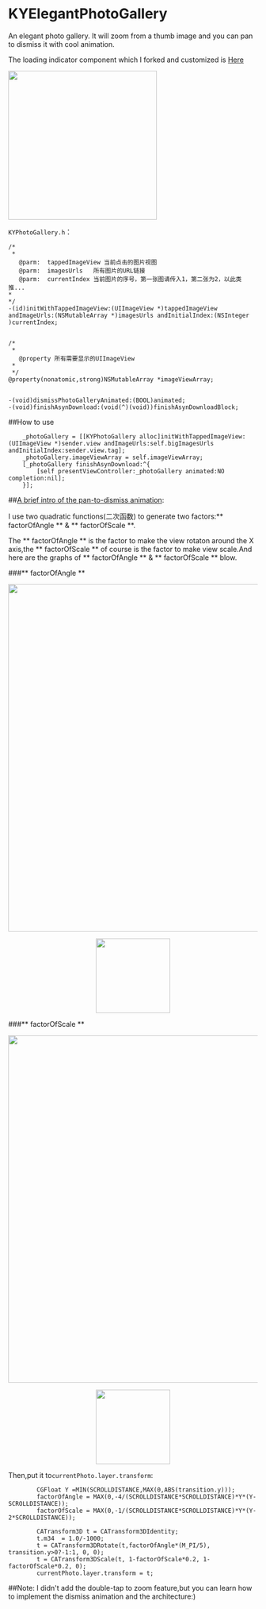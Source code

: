 # KYElegantPhotoGallery
An elegant photo gallery. It will zoom from a thumb image and you can pan to dismiss it with cool animation.

The loading indicator component which I forked and customized is [Here](https://github.com/KittenYang/UCZProgressView)

<img src="http://ww4.sinaimg.cn/bmiddle/aa1f155cgw1esraezg38cg205s0ache0.gif" width="300px" />

`KYPhotoGallery.h`：

```objc
/*
 *
   @parm:  tappedImageView 当前点击的图片视图
   @parm:  imagesUrls   所有图片的URL链接
   @parm:  currentIndex 当前图片的序号，第一张图请传入1，第二张为2，以此类推...
*
*/
-(id)initWithTappedImageView:(UIImageView *)tappedImageView andImageUrls:(NSMutableArray *)imagesUrls andInitialIndex:(NSInteger )currentIndex;


/*
 *
   @property 所有需要显示的UIImageView
 *
 */
@property(nonatomic,strong)NSMutableArray *imageViewArray;


-(void)dismissPhotoGalleryAnimated:(BOOL)animated;
-(void)finishAsynDownload:(void(^)(void))finishAsynDownloadBlock;

```

##How to use
```objc
    _photoGallery = [[KYPhotoGallery alloc]initWithTappedImageView:(UIImageView *)sender.view andImageUrls:self.bigImagesUrls andInitialIndex:sender.view.tag];
    _photoGallery.imageViewArray = self.imageViewArray;
    [_photoGallery finishAsynDownload:^{
        [self presentViewController:_photoGallery animated:NO completion:nil];
    }];
```


##[A brief intro of the pan-to-dismiss animation](http://kittenyang.com/function-animtion/):

I use two quadratic functions(二次函数) to generate two factors:** factorOfAngle ** & ** factorOfScale **. 

The ** factorOfAngle ** is the factor to make the view rotaton around the X axis,the ** factorOfScale ** of course is the factor to make view scale.And here are the graphs of ** factorOfAngle ** & ** factorOfScale ** blow.

###** factorOfAngle **

<img src="http://kittenyang.com/content/images/2015/Jun/Screen-Shot-2015-06-04-at-14-05-39.png" width="700px" />

<p align="center" >
   <img src="http://kittenyang.com/content/images/2015/Jun/CodeCogsEqn--1-.gif" width="150px" />
</p>


###** factorOfScale **

<img src="http://kittenyang.com/content/images/2015/Jun/Screen-Shot-2015-06-04-at-14-08-37.png" width="700px" />

<p align="center" >
   <img src="http://kittenyang.com/content/images/2015/Jun/CodeCogsEqn--2-.gif" width="150px" />
</p>




Then,put it to`currentPhoto.layer.transform`:

```objc
        CGFloat Y =MIN(SCROLLDISTANCE,MAX(0,ABS(transition.y)));
        factorOfAngle = MAX(0,-4/(SCROLLDISTANCE*SCROLLDISTANCE)*Y*(Y-SCROLLDISTANCE));
        factorOfScale = MAX(0,-1/(SCROLLDISTANCE*SCROLLDISTANCE)*Y*(Y-2*SCROLLDISTANCE));
        
        CATransform3D t = CATransform3DIdentity;
        t.m34  = 1.0/-1000;
        t = CATransform3DRotate(t,factorOfAngle*(M_PI/5), transition.y>0?-1:1, 0, 0);
        t = CATransform3DScale(t, 1-factorOfScale*0.2, 1-factorOfScale*0.2, 0);
        currentPhoto.layer.transform = t;

```

##Note:
I didn't add the double-tap to zoom feature,but you can learn how to implement the dismiss animation and the architecture:)

